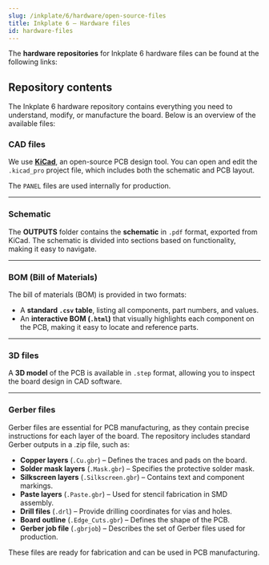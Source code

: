 ```yaml
---  
slug: /inkplate/6/hardware/open-source-files  
title: Inkplate 6 – Hardware files
id: hardware-files  
---  
```


The **hardware repositories** for Inkplate 6 hardware files can be found at the following links:

<QuickLink 
  title="Soldered Inkplate 6 hardware design" 
  description="Hardware design, BOM, gerbers, and 3D files for Soldered Inkplate 6, designed by Soldered Electronics"
  url="https://github.com/SolderedElectronics/Soldered-Inkplate-6-hardware-design" 
/>

## Repository contents  

The Inkplate 6 hardware repository contains everything you need to understand, modify, or manufacture the board. Below is an overview of the available files:

### CAD files

We use [**KiCad**](https://www.kicad.org/), an open-source PCB design tool. You can open and edit the `.kicad_pro` project file, which includes both the schematic and PCB layout.

The `PANEL` files are used internally for production.

<CenteredImage src="/img/6/kicad.png" alt="Inkplate 6 KiCad project" caption="Inkplate 6 KiCad project" />

---

### Schematic

The **OUTPUTS** folder contains the **schematic** in `.pdf` format, exported from KiCad. The schematic is divided into sections based on functionality, making it easy to navigate.

<CenteredImage src="/img/6/schematics.png" alt="Inkplate 6 schematic" caption="Inkplate 6 schematic 1/6" />

---

### BOM (Bill of Materials)

The bill of materials (BOM) is provided in two formats:

- A **standard `.csv` table**, listing all components, part numbers, and values.
- An **interactive BOM (`.html`)** that visually highlights each component on the PCB, making it easy to locate and reference parts.

<CenteredImage src="/img/6/ibom.png" alt="Inkplate 6 interactive BOM" caption="IBOM for 10" />

---

### 3D files

A **3D model** of the PCB is available in `.step` format, allowing you to inspect the board design in CAD software.

---

### Gerber files

Gerber files are essential for PCB manufacturing, as they contain precise instructions for each layer of the board. The repository includes standard Gerber outputs in a .zip file, such as:

- **Copper layers** (`.Cu.gbr`) – Defines the traces and pads on the board.
- **Solder mask layers** (`.Mask.gbr`) – Specifies the protective solder mask.
- **Silkscreen layers** (`.Silkscreen.gbr`) – Contains text and component markings.
- **Paste layers** (`.Paste.gbr`) – Used for stencil fabrication in SMD assembly.
- **Drill files** (`.drl`) – Provide drilling coordinates for vias and holes.
- **Board outline** (`.Edge_Cuts.gbr`) – Defines the shape of the PCB.
- **Gerber job file** (`.gbrjob`) – Describes the set of Gerber files used for production.

These files are ready for fabrication and can be used in PCB manufacturing.